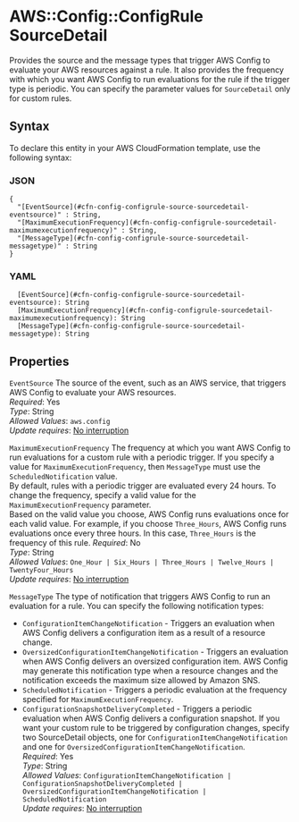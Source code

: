 # AWS::Config::ConfigRule SourceDetail<a name="aws-properties-config-configrule-source-sourcedetails"></a>

Provides the source and the message types that trigger AWS Config to evaluate your AWS resources against a rule\. It also provides the frequency with which you want AWS Config to run evaluations for the rule if the trigger type is periodic\. You can specify the parameter values for `SourceDetail` only for custom rules\. 

## Syntax<a name="aws-properties-config-configrule-source-sourcedetails-syntax"></a>

To declare this entity in your AWS CloudFormation template, use the following syntax:

### JSON<a name="aws-properties-config-configrule-source-sourcedetails-syntax.json"></a>

```
{
  "[EventSource](#cfn-config-configrule-source-sourcedetail-eventsource)" : String,
  "[MaximumExecutionFrequency](#cfn-config-configrule-sourcedetail-maximumexecutionfrequency)" : String,
  "[MessageType](#cfn-config-configrule-source-sourcedetail-messagetype)" : String
}
```

### YAML<a name="aws-properties-config-configrule-source-sourcedetails-syntax.yaml"></a>

```
  [EventSource](#cfn-config-configrule-source-sourcedetail-eventsource): String
  [MaximumExecutionFrequency](#cfn-config-configrule-sourcedetail-maximumexecutionfrequency): String
  [MessageType](#cfn-config-configrule-source-sourcedetail-messagetype): String
```

## Properties<a name="aws-properties-config-configrule-source-sourcedetails-properties"></a>

`EventSource`  <a name="cfn-config-configrule-source-sourcedetail-eventsource"></a>
The source of the event, such as an AWS service, that triggers AWS Config to evaluate your AWS resources\.  
*Required*: Yes  
*Type*: String  
*Allowed Values*: `aws.config`  
*Update requires*: [No interruption](https://docs.aws.amazon.com/AWSCloudFormation/latest/UserGuide/using-cfn-updating-stacks-update-behaviors.html#update-no-interrupt)

`MaximumExecutionFrequency`  <a name="cfn-config-configrule-sourcedetail-maximumexecutionfrequency"></a>
The frequency at which you want AWS Config to run evaluations for a custom rule with a periodic trigger\. If you specify a value for `MaximumExecutionFrequency`, then `MessageType` must use the `ScheduledNotification` value\.  
By default, rules with a periodic trigger are evaluated every 24 hours\. To change the frequency, specify a valid value for the `MaximumExecutionFrequency` parameter\.  
Based on the valid value you choose, AWS Config runs evaluations once for each valid value\. For example, if you choose `Three_Hours`, AWS Config runs evaluations once every three hours\. In this case, `Three_Hours` is the frequency of this rule\. 
*Required*: No  
*Type*: String  
*Allowed Values*: `One_Hour | Six_Hours | Three_Hours | Twelve_Hours | TwentyFour_Hours`  
*Update requires*: [No interruption](https://docs.aws.amazon.com/AWSCloudFormation/latest/UserGuide/using-cfn-updating-stacks-update-behaviors.html#update-no-interrupt)

`MessageType`  <a name="cfn-config-configrule-source-sourcedetail-messagetype"></a>
The type of notification that triggers AWS Config to run an evaluation for a rule\. You can specify the following notification types:  
+  `ConfigurationItemChangeNotification` \- Triggers an evaluation when AWS Config delivers a configuration item as a result of a resource change\.
+  `OversizedConfigurationItemChangeNotification` \- Triggers an evaluation when AWS Config delivers an oversized configuration item\. AWS Config may generate this notification type when a resource changes and the notification exceeds the maximum size allowed by Amazon SNS\.
+  `ScheduledNotification` \- Triggers a periodic evaluation at the frequency specified for `MaximumExecutionFrequency`\.
+  `ConfigurationSnapshotDeliveryCompleted` \- Triggers a periodic evaluation when AWS Config delivers a configuration snapshot\.
If you want your custom rule to be triggered by configuration changes, specify two SourceDetail objects, one for `ConfigurationItemChangeNotification` and one for `OversizedConfigurationItemChangeNotification`\.  
*Required*: Yes  
*Type*: String  
*Allowed Values*: `ConfigurationItemChangeNotification | ConfigurationSnapshotDeliveryCompleted | OversizedConfigurationItemChangeNotification | ScheduledNotification`  
*Update requires*: [No interruption](https://docs.aws.amazon.com/AWSCloudFormation/latest/UserGuide/using-cfn-updating-stacks-update-behaviors.html#update-no-interrupt)